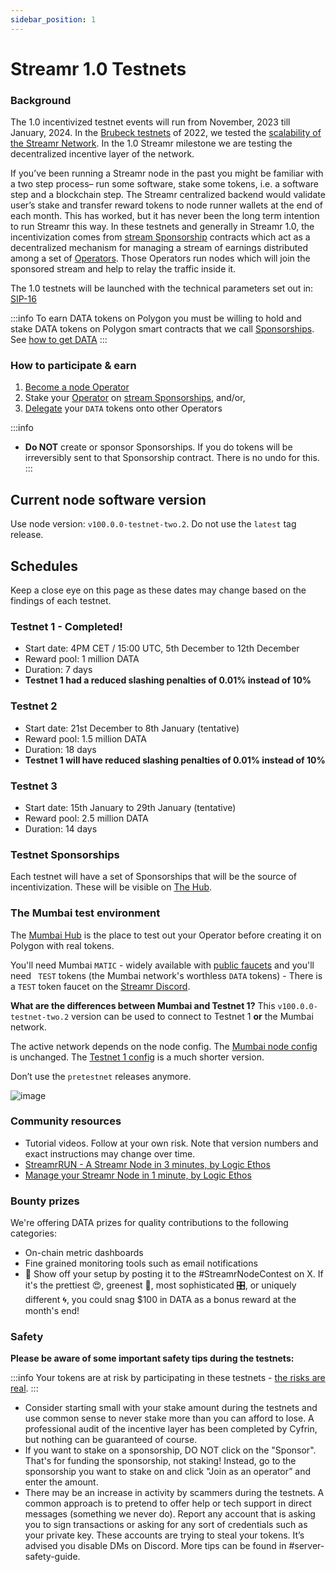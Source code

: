 ```yaml
---
sidebar_position: 1
---
```


# Streamr 1.0 Testnets
### Background
The 1.0 incentivized testnet events will run from November, 2023 till January, 2024. In the [Brubeck testnets](https://blog.streamr.network/streamr-testnet-review/) of 2022, we tested the [scalability of the Streamr Network](https://blog.streamr.network/a-technical-deep-dive-into-the-results-of-the-brubeck-testnet/). In the 1.0 Streamr milestone we are testing the decentralized incentive layer of the network.

If you’ve been running a Streamr node in the past you might be familiar with a two step process– run some software, stake some tokens, i.e. a software step and a blockchain step. The Streamr centralized backend would validate user’s stake and transfer reward tokens to node runner wallets at the end of each month. This has worked, but it has never been the long term intention to run Streamr this way. In these testnets and generally in Streamr 1.0, the incentivization comes from [stream Sponsorship](../streamr-network/incentives/stream-sponsorships.md) contracts which act as a decentralized mechanism for managing a stream of earnings distributed among a set of [Operators](../streamr-network/network-roles/operators.md). Those Operators run nodes which will join the sponsored stream and help to relay the traffic inside it.

The 1.0 testnets will be launched with the technical parameters set out in: [SIP-16](https://snapshot.org/#/streamr.eth/proposal/0xf95e691103efc4ce9ebd2ed22da3df6df446f982e6e34df1180a9a5366b3060f)

:::info
To earn DATA tokens on Polygon you must be willing to hold and stake DATA tokens on Polygon smart contracts that we call [Sponsorships](../streamr-network/incentives/stream-sponsorships.md). See [how to get DATA](../streamr-testnets/testnet-faq.md#how-do-i-get-data-tokens)
:::

### How to participate & earn
1. [Become a node Operator](../guides/become-an-operator.md)
2. Stake your [Operator](../streamr-network/network-roles/operators.md) on [stream Sponsorships](../streamr-network/incentives/stream-sponsorships.md), and/or,
3. [Delegate](../streamr-network/network-roles/delegators.md) your `DATA` tokens onto other Operators

:::info
- **Do NOT** create or sponsor Sponsorships. If you do tokens will be irreversibly sent to that Sponsorship contract. There is no undo for this.
:::

## Current node software version
Use node version: `v100.0.0-testnet-two.2`. Do not use the `latest` tag release.

## Schedules
Keep a close eye on this page as these dates may change based on the findings of each testnet.

### Testnet 1 - Completed!
- Start date: 4PM CET / 15:00 UTC, 5th December to 12th December
- Reward pool: 1 million DATA
- Duration: 7 days
- **Testnet 1 had a reduced slashing penalties of 0.01% instead of 10%**

### Testnet 2
- Start date: 21st December to 8th January (tentative)
- Reward pool: 1.5 million DATA
- Duration: 18 days
- **Testnet 1 will have reduced slashing penalties of 0.01% instead of 10%**

### Testnet 3
- Start date: 15th January to 29th January (tentative)
- Reward pool: 2.5 million DATA
- Duration: 14 days

### Testnet Sponsorships
Each testnet will have a set of Sponsorships that will be the source of incentivization. These will be visible on [The Hub](https://streamr.network/hub/network/sponsorships).

### The Mumbai test environment
The [Mumbai Hub](https://mumbai.streamr.network) is the place to test out your Operator before creating it on Polygon with real tokens.

You'll need Mumbai `MATIC` - widely available with [public faucets](https://mumbaifaucet.com) and you'll need ` TEST` tokens (the Mumbai network's worthless `DATA` tokens) - There is a `TEST` token faucet on the [Streamr Discord](https://discord.gg/gZAm8P7hK8).

**What are the differences between Mumbai and Testnet 1?**
This `v100.0.0-testnet-two.2` version can be used to connect to Testnet 1 **or** the Mumbai network. 

The active network depends on the node config. The [Mumbai node config](../guides/become-an-operator.md#the-mumbai-test-environment) is unchanged. The [Testnet 1 config](../guides/become-an-operator.md#testnet-node-config) is a much shorter version.

Don’t use the `pretestnet` releases anymore.

![image](@site/static/img/mumbai-to-testnet.jpg)

### Community resources
- Tutorial videos. Follow at your own risk. Note that version numbers and exact instructions may change over time.
- [StreamrRUN - A Streamr Node in 3 minutes, by Logic Ethos](https://www.youtube.com/watch?v=tGTdaNTtjLY)
- [Manage your Streamr Node in 1 minute, by Logic Ethos](https://www.youtube.com/watch?v=V6yS0bCt13g)
<!-- TODO Autoharvestor https://github.com/Tocard/Streamr_auto_harvest_earning -->

### Bounty prizes
We're offering DATA prizes for quality contributions to the following categories:
- On-chain metric dashboards
- Fine grained monitoring tools such as email notifications
- 📸 Show off your setup by posting it to the #StreamrNodeContest on X. If it's the prettiest 😍, greenest 🍃, most sophisticated 🎛️, or uniquely different 🌀, you could snag $100 in DATA as a bonus reward at the month's end!

### Safety
**Please be aware of some important safety tips during the testnets:**

:::info
Your tokens are at risk by participating in these testnets - [the risks are real](../streamr-network/network-roles/operators.md#operator-risks).
:::

- Consider starting small with your stake amount during the testnets and use common sense to never stake more than you can afford to lose. A professional audit of the incentive layer has been completed by Cyfrin, but nothing can be guaranteed of course. 
- If you want to stake on a sponsorship, DO NOT click on the "Sponsor". That's for funding the sponsorship, not staking! Instead, go to the sponsorship you want to stake on and click "Join as an operator” and enter the amount. 
- There may be an increase in activity by scammers during the testnets. A common approach is to pretend to offer help or tech support in direct messages (something we never do). Report any account that is asking you to sign transactions or asking for any sort of credentials such as your private key. These accounts are trying to steal your tokens. It’s advised you disable DMs on Discord. More tips can be found in #server-safety-guide. 